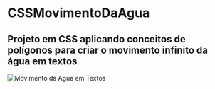 # CSSMovimentoDaAgua
## Projeto em CSS aplicando conceitos de polígonos para criar o movimento infinito da água em textos 
![Movimento da Agua em Textos](https://github.com/victorloureiro1/CSSMovimentoDaAgua/blob/main/MOVIMENTOAGUA.png)
